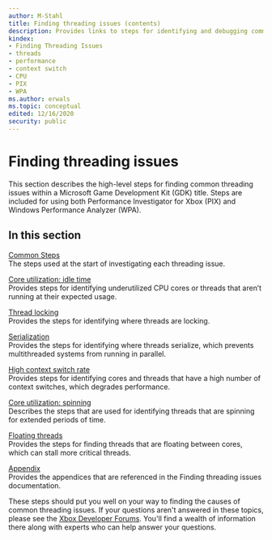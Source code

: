 ```yaml
---
author: M-Stahl
title: Finding threading issues (contents)
description: Provides links to steps for identifying and debugging common threading issues by using both Performance Investigator for Xbox (PIX) and Windows Performance Analyzer (WPA)."
kindex:
- Finding Threading Issues
- threads
- performance
- context switch
- CPU
- PIX
- WPA
ms.author: erwals
ms.topic: conceptual
edited: 12/16/2020
security: public
---
```


# Finding threading issues

This section describes the high-level steps for finding common threading issues
within a Microsoft Game Development Kit (GDK) title. Steps are included for using both
Performance Investigator for Xbox (PIX) and Windows Performance Analyzer (WPA).

## In this section  
  
[Common Steps](common-steps.md)  
The steps used at the start of investigating each threading issue.  
  
[Core utilization: idle time](core-utilization-idle.md)  
Provides steps for identifying underutilized CPU cores or threads that aren’t running at their expected usage.  
  
[Thread locking](threads-locking.md)  
Provides the steps for identifying where threads are locking.  
  
[Serialization](serialization.md)  
Provides the steps for identifying where threads serialize, which prevents multithreaded systems from running in parallel.  
  
[High context switch rate](high-context-switches.md)  
Provides steps for identifying cores and threads that have a high number of context switches, which degrades performance.  
  
[Core utilization: spinning](core-utilization-spinning.md)  
Describes the steps that are used for identifying threads that are spinning for extended periods of time.  
  
[Floating threads](floating-threads.md)  
Provides the steps for finding threads that are floating between cores, which can stall more critical threads.  
  
[Appendix](finding-threading-issues-appendix.md)  
Provides the appendices that are referenced in the Finding threading issues documentation.  
  


These steps should put you well on your way to finding the causes of 
common threading issues. If your questions aren't answered in these topics, please
see the [Xbox Developer Forums](https://aka.ms/gdkforum). You'll find a wealth of information there along with experts who can help answer your questions.
